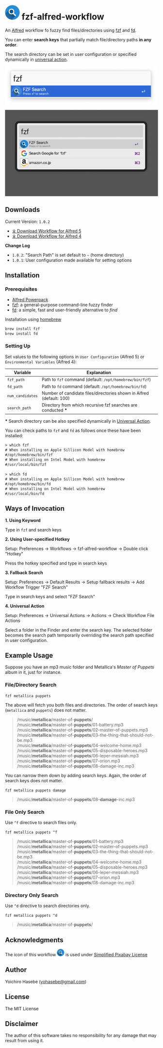 # <span><img src='./files/fzf-alfred-icon.png' style='height:48px;'/></span> fzf-alfred-workflow

An [Alfred](https://www.alfredapp.com/) workflow fo fuzzy find files/directories using [fzf](https://github.com/junegunn/fzf) and [fd](https://github.com/sharkdp/fd).

You can enter **search keys** that partially match file/directory paths **in any order**.

The search directory can be set in user configuration or specified dynamically in [universal action](https://www.alfredapp.com/universal-actions/).

<img src='./files/fzf-alfred-screenshot.png' style='width:500px;'/>

![screenshot](https://github.com/yohasebe/fzf-alfred-workflow/raw/main/files/screenshot.gif)

## Downloads

Current Version: `1.0.2`

- [⤓ Download Workflow for Alfred 5](https://github.com/yohasebe/fzf-alfred-workflow/raw/main/fzf-alfred-workfow.alfredworkflow)
- [⤓ Download Workflow for Alfred 4](https://github.com/yohasebe/fzf-alfred-workflow/raw/main/fzf-alfred-4-workfow.alfredworkflow)

**Change Log**

- `1.0.2`: "Search Path" is set default to `~` (home directory)
- `1.0.1`: User configuration made available for setting options 

## Installation

### Prerequisites

- [Alfred Powerpack](https://www.alfredapp.com/powerpack/)
- [fzf](https://github.com/junegunn/fzf): a general-purpose command-line fuzzy finder
- [fd](https://github.com/sharkdp/fd): a simple, fast and user-friendly alternative to *find*

Installation using [homebrew](https://brew.sh/)

```shell
brew install fzf
brew install fd
```

### Setting Up

Set values to the following options in `User Configuration` (Alfred 5) or `Environmental Variables` (Alfred 4):

| Variable       | Explanation                                                          |
| -------------- | ---------------------------------------------------------------------|
|`fzf_path`      | Path to `fzf` command (default: `/opt/homebrew/bin/fzf`)             |
|`fd_path`       | Path to `fd` command (default: `/opt/homebrew/bin/fd`)               |
|`num_candidates`| Number of candidate files/directories shown in Alfred (default: 100) |
|`search_path`   | Directory from which recursive fzf searches are conducted __\*__     |

__\*__ Search directory can be also specified dynamically in [Universal Action](https://www.alfredapp.com/universal-actions/).

You can check paths to `fzf` and `fd` as follows once these have been installed:

```shell
> which fzf
# When installing on Apple Sillicon Model with homebrew 
#/opt/homebrew/bin/fzf 
# When installing on Intel Model with homebrew 
#/usr/local/bin/fzf 

> which fd
# When installing on Apple Sillicon Model with homebrew 
#/opt/homebrew/bin/fd 
# When installing on Intel Model with homebrew 
#/usr/local/bin/fd
```

## Ways of Invocation

**1. Using Keyword**

Type in `fzf` and search keys

**2. Using User-specified Hotkey**

Setup: Preferences → Workflows → fzf-alfred-workflow → Double click "Hotkey"

Press the hotkey specified and type in search keys

**3. Fallback Search**

Setup: Preferences → Default Results → Setup fallback results → Add Workflow Trigger "FZF Search"

Type in search keys and select "FZF Search"

**4. Universal Action**

Setup: Preferences → Universal Actions → Actions → Check Workflow File Actions

Select a folder in the Finder and enter the search key. The selected folder becomes the search path temporarily overriding the search path specified in user configuration.

## Example Usage

Suppose you have an mp3 music folder and Metallica's *Master of Puppets* album in it, just for instance.

### File/Directory Search

`fzf metallica puppets`

The above will fetch you both files and directories. The order of search keys (`metallica` and `puppets`) does not matter.

> /music/**metallica**/master-of-**puppets**/ \
> /music/**metallica**/master-of-**puppets**/01-battery.mp3 \
> /music/**metallica**/master-of-**puppets**/02-master-of-puppets.mp3 \
> /music/**metallica**/master-of-**puppets**/03-the-thing-that-should-not-be.mp3 \
> /music/**metallica**/master-of-**puppets**/04-welcome-home.mp3 \
> /music/**metallica**/master-of-**puppets**/05-disposable-heroes.mp3 \
> /music/**metallica**/master-of-**puppets**/06-leper-messiah.mp3 \
> /music/**metallica**/master-of-**puppets**/07-orion.mp3 \
> /music/**metallica**/master-of-**puppets**/08-damage-inc.mp3

You can narrow them down by adding search keys. Again, the order of search keys does not matter.

`fzf metallica puppets damage`

> /music/**metallica**/master-of-**puppets**/08-**damage**-inc.mp3

### File Only Search

Use `^f` directive to search files only.

`fzf metallica puppets ^f`

> /music/**metallica**/master-of-**puppets**/01-battery.mp3 \
> /music/**metallica**/master-of-**puppets**/02-master-of-puppets.mp3 \
> /music/**metallica**/master-of-**puppets**/03-the-thing-that-should-not-be.mp3 \
> /music/**metallica**/master-of-**puppets**/04-welcome-home.mp3 \
> /music/**metallica**/master-of-**puppets**/05-disposable-heroes.mp3 \
> /music/**metallica**/master-of-**puppets**/06-leper-messiah.mp3 \
> /music/**metallica**/master-of-**puppets**/07-orion.mp3 \
> /music/**metallica**/master-of-**puppets**/08-damage-inc.mp3

### Directory Only Search

Use `^d` directive to search directories only.

`fzf metallica puppets ^d`

> /music/**metallica**/master-of-**puppets**/

## Acknowledgments

The icon of this workflow <span><img src='./files/fzf-alfred-icon.png' style='height:24px;'/></span> is used under [Simplified Pixabay License](https://pixabay.com/ja/service/license/)
## Author

Yoichiro Hasebe (<yohasebe@gmail.com>)

## License

The MIT License

## Disclaimer

The author of this software takes no responsibility for any damage that may result from using it. 

